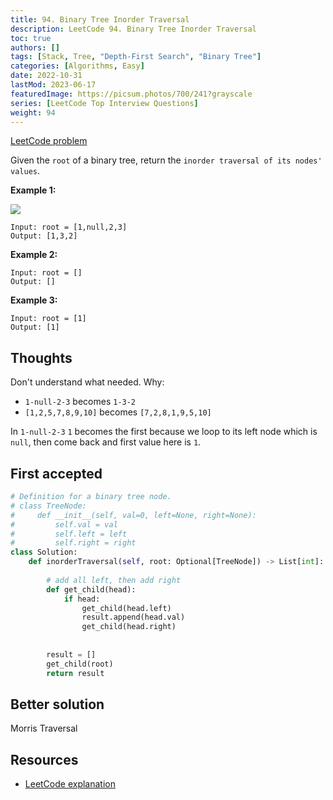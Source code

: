 ```yaml
---
title: 94. Binary Tree Inorder Traversal
description: LeetCode 94. Binary Tree Inorder Traversal
toc: true
authors: []
tags: [Stack, Tree, "Depth-First Search", "Binary Tree"]
categories: [Algorithms, Easy]
date: 2022-10-31
lastMod: 2023-06-17
featuredImage: https://picsum.photos/700/241?grayscale
series: [LeetCode Top Interview Questions]
weight: 94
---
```



[LeetCode problem](https://leetcode.com/problems/binary-tree-inorder-traversal/)

Given the `root` of a binary tree, return the `inorder traversal of its nodes' values`.

**Example 1:**

![](https://assets.leetcode.com/uploads/2020/09/15/inorder_1.jpg)

    Input: root = [1,null,2,3]
    Output: [1,3,2]

**Example 2:**

    Input: root = []
    Output: []

**Example 3:**

    Input: root = [1]
    Output: [1]

## Thoughts

Don't understand what needed. Why:

- `1-null-2-3` becomes `1-3-2`
- `[1,2,5,7,8,9,10]` becomes `[7,2,8,1,9,5,10]`

In `1-null-2-3` `1` becomes the first because we loop to its left node which is `null`, then come back and first value here is `1`.

## First accepted

```python
# Definition for a binary tree node.
# class TreeNode:
#     def __init__(self, val=0, left=None, right=None):
#         self.val = val
#         self.left = left
#         self.right = right
class Solution:
    def inorderTraversal(self, root: Optional[TreeNode]) -> List[int]:
        
        # add all left, then add right
        def get_child(head):
            if head:
                get_child(head.left)
                result.append(head.val)
                get_child(head.right)
                
                
        result = [] 
        get_child(root)
        return result
```

## Better solution

Morris Traversal

## Resources

- [LeetCode explanation](https://leetcode.com/problems/binary-tree-inorder-traversal/solution/)
